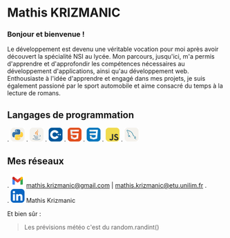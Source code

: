 # Mathis KRIZMANIC


### Bonjour et bienvenue !

Le développement est devenu une véritable vocation pour moi après avoir découvert la spécialité NSI au lycée. Mon parcours, jusqu'ici, m'a permis d'apprendre et d'approfondir les compétences nécessaires au développement d'applications, ainsi qu'au développement web. Enthousiaste à l'idée d'apprendre et engagé dans mes projets, je suis également passioné par le sport automobile et aime consacré du temps à la lecture de romans.

## Langages de programmation

  .  <img src="https://github.com/tandpfun/skill-icons/blob/main/icons/Python-Light.svg" width="32"> 
  .  <img src="https://github.com/tandpfun/skill-icons/blob/main/icons/Java-Light.svg" width="32"> 
  .  <img src="https://github.com/tandpfun/skill-icons/blob/main/icons/CPP.svg" width="32"> 
  .  <img src="https://github.com/tandpfun/skill-icons/blob/main/icons/HTML.svg" width="32"> 
  .  <img src="https://github.com/tandpfun/skill-icons/blob/main/icons/CSS.svg" width="32"> 
  .  <img src="https://github.com/tandpfun/skill-icons/blob/main/icons/JavaScript.svg" width="32"> 
  .  <img src="https://github.com/tandpfun/skill-icons/blob/main/icons/MySQL-Light.svg" width="32"> 

## Mes réseaux

  . <img src="https://github.com/Aelwyn07/Aelwyn07/blob/main/utre.png" width="32"> 
  mathis.krizmanic@gmail.com  |  mathis.krizmanic@etu.unilim.fr
  . <br>
  . <img src="https://github.com/tandpfun/skill-icons/blob/main/icons/LinkedIn.svg" width="32"> 
  Mathis Krizmanic
  



Et bien sûr : 
> Les prévisions météo c'est du random.randint()


